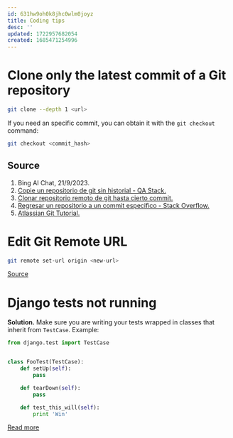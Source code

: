 ```yaml
---
id: 631hw9oh0k8jhc0wlm0joyz
title: Coding tips
desc: ''
updated: 1722957682054
created: 1685471254996
---
```



# Clone only the latest commit of a Git repository

```bash
git clone --depth 1 <url>
```

If you need an specific commit, you can obtain it with the `git checkout`
command:

```bash
git checkout <commit_hash>
```

## Source

1. Bing AI Chat, 21/9/2023.
2. [Copie un repositorio de git sin historial - QA Stack.](https://qastack.mx/programming/29368837/copy-a-git-repo-without-history)
3. [Clonar repositorio remoto de git hasta cierto commit.](https://es.stackoverflow.com/questions/91014/clonar-repositorio-remoto-de-git-hasta-cierto-commit)
4. [Regresar un repositorio a un commit especifico - Stack Overflow.](https://es.stackoverflow.com/questions/1458/regresar-un-repositorio-a-un-commit-especifico)
5. [Atlassian Git Tutorial.](https://www.atlassian.com/es/git/tutorials/setting-up-a-repository/git-clone)

# Edit Git Remote URL

```bash
git remote set-url origin <new-url>

```

[Source](https://chat.openai.com/share/5bbfc058-d6be-4ec8-b03f-be8df3619c37)

# Django tests not running

__Solution.__ Make sure you are writing your tests wrapped in classes that inherit from `TestCase`. Example:

```python
from django.test import TestCase


class FooTest(TestCase):
    def setUp(self):
        pass

    def tearDown(self):
        pass

    def test_this_will(self):
        print 'Win'
```

[Read more](https://stackoverflow.com/questions/2037364/django-test-runner-not-finding-tests)
